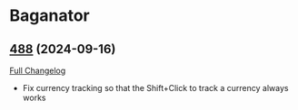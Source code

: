 # Baganator

## [488](https://github.com/Baganator/Baganator/tree/488) (2024-09-16)
[Full Changelog](https://github.com/Baganator/Baganator/compare/487...488) 

- Fix currency tracking so that the Shift+Click to track a currency always works  
